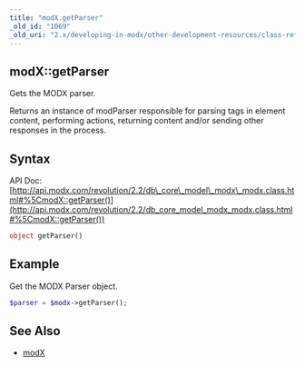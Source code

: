 ```yaml
---
title: "modX.getParser"
_old_id: "1069"
_old_uri: "2.x/developing-in-modx/other-development-resources/class-reference/modx/modx.getparser"
---
```


## modX::getParser

Gets the MODX parser.

Returns an instance of modParser responsible for parsing tags in element content, performing actions, returning content and/or sending other responses in the process.

## Syntax

API Doc: [http://api.modx.com/revolution/2.2/db\_core\_model\_modx\_modx.class.html#%5CmodX::getParser()](http://api.modx.com/revolution/2.2/db_core_model_modx_modx.class.html#%5CmodX::getParser())

``` php
object getParser()
```

## Example

Get the MODX Parser object.

``` php
$parser = $modx->getParser();
```

## See Also

- [modX](extending-modx/core-model/modx "modX")